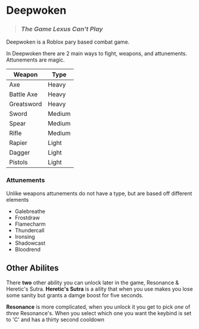 # Deepwoken
> ### _The Game Lexus Can't Play_

Deepwoken is a Roblox pary based combat game.


In Deepwoken there are 2 main ways to fight, weapons, and attunements. Attunements are magic.


| Weapon | Type |
| ------ | ------ |
| Axe | Heavy | 
| Battle Axe | Heavy |
| Greatsword | Heavy |
| Sword | Medium |
| Spear | Medium |
| Rifle | Medium |
| Rapier | Light |
| Dagger | Light |
| Pistols | Light |


### Attunements

Unlike weapons attunements do not have a type, but are based off different elements

- Galebreathe
- Frostdraw
- Flamecharm
- Thundercall
- Ironsing
- Shadowcast
- Bloodrend

## Other Abilites 

There **two** other ability you can unlock later in the game, Resonance & Heretic's Sutra. **Heretic's Sutra** is a aility that when you use makes you lose some sanity but grants a damge boost for five seconds.

**Resonance** is more complicated, when you unlock it you get to pick *one* of *three* Resonance's.
When you select which one you want the keybind is set to 'C' and has a thirty second cooldown
